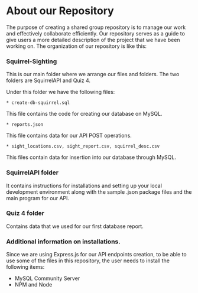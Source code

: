 # About our Repository

The purpose of creating a shared group repository is to manage our work and effectively collaborate efficiently. Our repository serves as a guide to give users a more detailed description of the project that we have been working on. The organization of our repository is like this:

### Squirrel-Sighting

This is our main folder where we arrange our files and folders. The two folders are SquirrelAPI and Quiz 4.

Under this folder we have the following files:

    * create-db-squirrel.sql

This file contains the code for creating our database on MySQL.

    * reports.json

This file contains data for our API POST operations.

    * sight_locations.csv, sight_report.csv, squirrel_desc.csv

This files contain data for insertion into our database through MySQL.

### SquirrelAPI folder

It contains instructions for installations and setting up your local development environment along with the sample .json package files and the main program for our API.

### Quiz 4 folder

Contains data that we used for our first database report.

### Additional information on installations.

Since we are using Express.js for our API endpoints creation, to be able to use some of the files in this repository, the user needs to install the following items:

  - MySQL Community Server
  - NPM and Node

